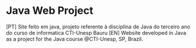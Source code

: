 # Java Web Project
[PT] Site feito em java, projeto referente à disciplina de Java do terceiro ano do curso de informatica CTI-Unesp Bauru
[EN] Website developed in Java as a project for the Java course @CTI-Unesp, SP, Brazil.
